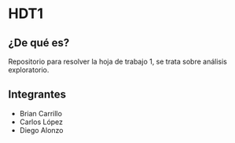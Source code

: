 # HDT1
## ¿De qué es?
Repositorio para resolver la hoja de trabajo 1, se trata sobre análisis exploratorio.
## Integrantes
* Brian Carrillo
* Carlos López
* Diego Alonzo
